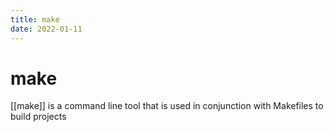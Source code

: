 ```yaml
---
title: make
date: 2022-01-11
---
```


# make
[[make]] is a command line tool that is used in conjunction with Makefiles to build projects